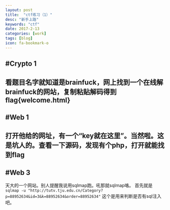 ```yaml
---
layout: post
title:  "ctf练习（1）"
desc: "新手上路"
keywords: "ctf"
date: 2017-2-13
categories: [work]
tags: [blog]
icon: fa-bookmark-o
---
```


#Crypto 1
---
看题目名字就知道是brainfuck，网上找到一个在线解brainfuck的网站，复制粘贴解码得到flag{welcome.html}
---


#Web 1
---
打开他给的网址，有一个“key就在这里”。当然啦。这是坑人的。查看一下源码，发现有个php，打开就能找到flag
---

#Web 3
---
天大的一个网站。别人提醒我说用sqlmap跑。吼那就sqlmap咯。
首先就是
`sqlmap -u "http://tutv.tju.edu.cn/Category?p=88952634&id=3&k=88952634&order=88952634"`
这个是用来判断是否有sql注入吧。
